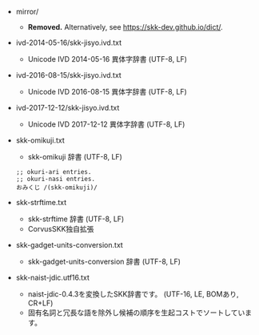 * mirror/

  * **Removed.** Alternatively, see https://skk-dev.github.io/dict/.

* ivd-2014-05-16/skk-jisyo.ivd.txt

  * Unicode IVD 2014-05-16 異体字辞書 (UTF-8, LF)

* ivd-2016-08-15/skk-jisyo.ivd.txt

  * Unicode IVD 2016-08-15 異体字辞書 (UTF-8, LF)

* ivd-2017-12-12/skk-jisyo.ivd.txt

  * Unicode IVD 2017-12-12 異体字辞書 (UTF-8, LF)

* skk-omikuji.txt

  * skk-omikuji 辞書 (UTF-8, LF)

  ````
  ;; okuri-ari entries.
  ;; okuri-nasi entries.
  おみくじ /(skk-omikuji)/
  ````

* skk-strftime.txt

  * skk-strftime 辞書 (UTF-8, LF)
  * CorvusSKK独自拡張

* skk-gadget-units-conversion.txt

  * skk-gadget-units-conversion 辞書 (UTF-8, LF)

* skk-naist-jdic.utf16.txt

  * naist-jdic-0.4.3を変換したSKK辞書です。 (UTF-16, LE, BOMあり, CR+LF)
  * 固有名詞と冗長な語を除外し候補の順序を生起コストでソートしています。
